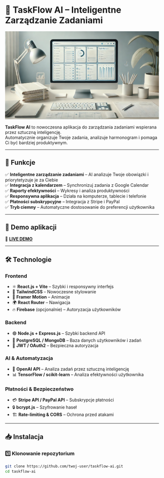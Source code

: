 # 🚀 TaskFlow AI – Inteligentne Zarządzanie Zadaniami

![TaskFlow AI](./src/assets/taskflowai.png)

**TaskFlow AI** to nowoczesna aplikacja do zarządzania zadaniami wspierana przez sztuczną inteligencję.  
Automatycznie organizuje Twoje zadania, analizuje harmonogram i pomaga Ci być bardziej produktywnym.

---

## 📌 **Funkcje**

✅ **Inteligentne zarządzanie zadaniami** – AI analizuje Twoje obowiązki i priorytetyzuje je za Ciebie  
✅ **Integracja z kalendarzem** – Synchronizuj zadania z Google Calendar  
✅ **Raporty efektywności** – Wykresy i analiza produktywności  
✅ **Responsywna aplikacja** – Działa na komputerze, tablecie i telefonie  
✅ **Płatności subskrypcyjne** – Integracja z Stripe i PayPal  
✅ **Tryb ciemny** – Automatyczne dostosowanie do preferencji użytkownika

---

## 🚀 **Demo aplikacji**

🔗 **[LIVE DEMO]([https://seweryn999.github.io/taskflow-ai/])**  

---

## 🛠 **Technologie**

### **Frontend**

- ⚛ **React.js + Vite** – Szybki i responsywny interfejs
- 🎨 **TailwindCSS** – Nowoczesne stylowanie
- 💨 **Framer Motion** – Animacje
- 🌍 **React Router** – Nawigacja
- 🔥 **Firebase** (opcjonalnie) – Autoryzacja użytkowników

### **Backend**

- 🟢 **Node.js + Express.js** – Szybki backend API
- 🐘 **PostgreSQL / MongoDB** – Baza danych użytkowników i zadań
- 🔑 **JWT / OAuth2** – Bezpieczna autoryzacja

### **AI & Automatyzacja**

- 🤖 **OpenAI API** – Analiza zadań przez sztuczną inteligencję
- 📊 **TensorFlow / scikit-learn** – Analiza efektywności użytkownika

### **Płatności & Bezpieczeństwo**

- 💳 **Stripe API / PayPal API** – Subskrypcje płatności
- 🔒 **bcrypt.js** – Szyfrowanie haseł
- 🏗 **Rate-limiting & CORS** – Ochrona przed atakami

---

## 📥 **Instalacja**

### **1️⃣ Klonowanie repozytorium**

```bash
git clone https://github.com/twoj-user/taskflow-ai.git
cd taskflow-ai
```
